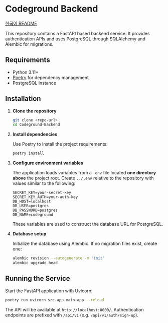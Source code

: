 # Codeground Backend
[한국어 README](README.ko.md)


This repository contains a FastAPI based backend service. It provides authentication APIs and uses PostgreSQL through SQLAlchemy and Alembic for migrations.

## Requirements

- Python 3.11+
- [Poetry](https://python-poetry.org/) for dependency management
- PostgreSQL instance

## Installation

1. **Clone the repository**

   ```bash
   git clone <repo-url>
   cd Codeground-Backend
   ```

2. **Install dependencies**

   Use Poetry to install the project requirements:

   ```bash
   poetry install
   ```

3. **Configure environment variables**

   The application loads variables from a `.env` file located **one directory above** the project root. Create `../.env` relative to the repository with values similar to the following:

   ```env
   SECRET_KEY=your-secret-key
   SECRET_KEY_AUTH=your-auth-key
   DB_HOST=localhost
   DB_USER=postgres
   DB_PASSWORD=postgres
   DB_NAME=codeground
   ```

   These variables are used to construct the database URL for PostgreSQL.

4. **Database setup**

   Initialize the database using Alembic. If no migration files exist, create one:

   ```bash
   alembic revision --autogenerate -m "init"
   alembic upgrade head
   ```

## Running the Service

Start the FastAPI application with Uvicorn:

```bash
poetry run uvicorn src.app.main:app --reload
```

The API will be available at `http://localhost:8000/`. Authentication endpoints are prefixed with `/api/v1` (e.g. `/api/v1/auth/sign-up`).

